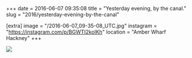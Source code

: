 +++
date = 2016-06-07 09:35:08
title = "Yesterday evening, by the canal."
slug = "2016/yesterday-evening-by-the-canal"

[extra]
image = "/2016-06-07_09-35-08_UTC.jpg"
instagram = "https://instagram.com/p/BGWTI2koIKh"
location = "Amber Wharf Hackney"
+++

<img src="/2016-06-07_09-35-08_UTC.jpg" />
